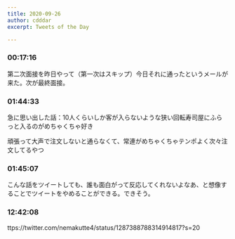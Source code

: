 ```yaml
---
title: 2020-09-26
author: cdddar
excerpt: Tweets of the Day

---
```


### 00:17:16

第二次面接を昨日やって（第一次はスキップ）今日それに通ったというメールが来た。次が最終面接。

### 01:44:33

急に思い出した話：10人くらいしか客が入らないような狭い回転寿司屋にふらっと入るのがめちゃくちゃ好き

頑張って大声で注文しないと通らなくて、常連がめちゃくちゃテンポよく次々注文してるやつ

### 01:45:07

こんな話をツイートしても、誰も面白がって反応してくれないよなあ、と想像することでツイートをやめることができる。できそう。

### 12:42:08

ttps://twitter.com/nemakutte4/status/1287388788314914817?s=20
